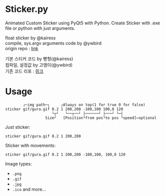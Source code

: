 # Sticker.py

Animated Custom Sticker using PyQt5 with Python.
Create Sticker with .exe file or python with just arguments. 

float sticker by @kairess  
compile, sys.argv arguments code by @ywbird  
origin repo : [link](https://github.com/kairess/animated-wallpaper-sticker)  
  
기본 스티커 코드 by 빵형(@kairess)  
컴파일, 설정값 by 고앵이(@ywbird)  
기존 코드 리포 : [링크](https://github.com/kairess/animated-wallpaper-sticker)

# Usage

```batch
        ┌─img path─┐     ┌Always on top(1 for true 0 for false)
sticker gif/gura.gif 0.2 1 200,200 -100,100 100,0 120
                     └┬┘   └──┬──┘ ├──────┘ ├───┘ └─┤
                  Size┘   [Position└from pos└to pos └speed]←optional
```

Just sticker:

```batch
sticker gif/gura.gif 0.2 1 200,200
```

Sticker with movements:

```batch
sticker gif/gura.gif 0.2 1 200,200 -100,100, 100,0 120
```

Image types:
- `.png` 
- `.gif`
- `.jpg`
- `.ico`
and more...
